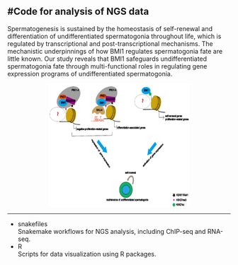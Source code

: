 ## #Code for analysis of NGS data

Spermatogenesis is sustained by the homeostasis of self-renewal and differentiation of undifferentiated spermatogonia throughout life, which is regulated by transcriptional and post-transcriptional mechanisms. The mechanistic underpinnings of how BMI1 regulates spermatogonia fate are little known. Our study reveals that BMI1 safeguards undifferentiated spermatogonia fate through multi-functional roles in regulating gene expression programs of undifferentiated spermatogonia.  

<div align="center">   
<img src="figures/Biology_model.png" width = "320" height = "280" alt="fig1" align=center />
</div>

---
- snakefiles  
Snakemake workflows for NGS analysis, including ChIP-seq and RNA-seq.  
- R  
Scripts for data visualization using R packages.
